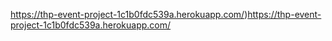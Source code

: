 https://thp-event-project-1c1b0fdc539a.herokuapp.com/)https://thp-event-project-1c1b0fdc539a.herokuapp.com/
